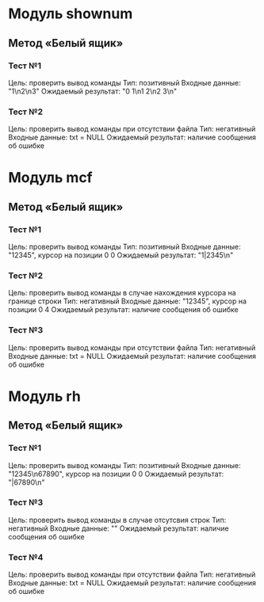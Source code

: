 # Модуль shownum
## Метод «Белый ящик»
### Тест №1
Цель: проверить вывод команды
Тип: позитивный
Входные данные: "1\n2\n3"
Ожидаемый результат: "0 1\n1 2\n2 3\n"
### Тест №2
Цель: проверить вывод команды при отсутствии файла
Тип: негативный
Входные данные: txt = NULL
Ожидаемый результат: наличие сообщения об ошибке
# Модуль mcf
## Метод «Белый ящик»
### Тест №1
Цель: проверить вывод команды
Тип: позитивный
Входные данные: "12345", курсор на позиции 0 0
Ожидаемый результат: "1|2345\n"
### Тест №2
Цель: проверить вывод команды в случае нахождения курсора на границе строки
Тип: негативный
Входные данные: "12345", курсор на позиции 0 4
Ожидаемый результат: наличие сообщения об ошибке
### Тест №3
Цель: проверить вывод команды при отсутствии файла
Тип: негативный
Входные данные: txt = NULL
Ожидаемый результат: наличие сообщения об ошибке
# Модуль rh
## Метод «Белый ящик»
### Тест №1
Цель: проверить вывод команды
Тип: позитивный
Входные данные: "12345\n67890", курсор на позиции 0 0
Ожидаемый результат: "|67890\n"
### Тест №3
Цель: проверить вывод команды в случае отсутсвия строк
Тип: негативный
Входные данные: ""
Ожидаемый результат: наличие сообщения об ошибке
### Тест №4
Цель: проверить вывод команды при отсутствии файла
Тип: негативный
Входные данные: txt = NULL
Ожидаемый результат: наличие сообщения об ошибке